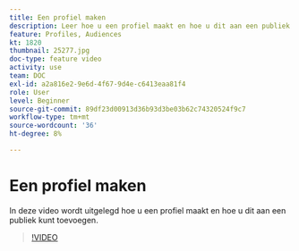 ```yaml
---
title: Een profiel maken
description: Leer hoe u een profiel maakt en hoe u dit aan een publiek kunt toevoegen.
feature: Profiles, Audiences
kt: 1820
thumbnail: 25277.jpg
doc-type: feature video
activity: use
team: DOC
exl-id: a2a816e2-9e6d-4f67-9d4e-c6413eaa81f4
role: User
level: Beginner
source-git-commit: 89df23d00913d36b93d3be03b62c74320524f9c7
workflow-type: tm+mt
source-wordcount: '36'
ht-degree: 8%

---
```


# Een profiel maken

In deze video wordt uitgelegd hoe u een profiel maakt en hoe u dit aan een publiek kunt toevoegen.

>[!VIDEO](https://video.tv.adobe.com/v/25277/?quality=12&learn=on)
